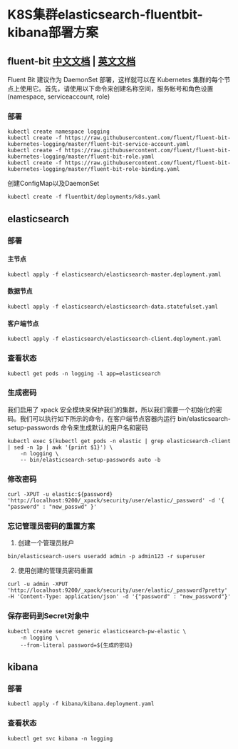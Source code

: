 # K8S集群elasticsearch-fluentbit-kibana部署方案

## fluent-bit [中文文档](https://hulining.gitbook.io/fluentbit/) | [英文文档](https://docs.fluentbit.io/manual/)

Fluent Bit 建议作为 DaemonSet 部署，这样就可以在 Kubernetes 集群的每个节点上使用它。首先，请使用以下命令来创建名称空间，服务帐号和角色设置(namespace, serviceaccount, role)

### 部署
```
kubectl create namespace logging
kubectl create -f https://raw.githubusercontent.com/fluent/fluent-bit-kubernetes-logging/master/fluent-bit-service-account.yaml
kubectl create -f https://raw.githubusercontent.com/fluent/fluent-bit-kubernetes-logging/master/fluent-bit-role.yaml
kubectl create -f https://raw.githubusercontent.com/fluent/fluent-bit-kubernetes-logging/master/fluent-bit-role-binding.yaml
```

创建ConfigMap以及DaemonSet
```
kubectl create -f fluentbit/deployments/k8s.yaml
```

## elasticsearch
### 部署
#### 主节点
```
kubectl apply -f elasticsearch/elasticsearch-master.deployment.yaml
```

#### 数据节点
```
kubectl apply -f elasticsearch/elasticsearch-data.statefulset.yaml
```

#### 客户端节点
```
kubectl apply -f elasticsearch/elasticsearch-client.deployment.yaml
```

### 查看状态
```
kubectl get pods -n logging -l app=elasticsearch
```

### 生成密码
我们启用了 xpack 安全模块来保护我们的集群，所以我们需要一个初始化的密码。我们可以执行如下所示的命令，在客户端节点容器内运行 bin/elasticsearch-setup-passwords 命令来生成默认的用户名和密码
```
kubectl exec $(kubectl get pods -n elastic | grep elasticsearch-client | sed -n 1p | awk '{print $1}') \
    -n logging \
    -- bin/elasticsearch-setup-passwords auto -b
```

### 修改密码
```
curl -XPUT -u elastic:${password} 'http://localhost:9200/_xpack/security/user/elastic/_password' -d '{ "password" : "new_passwd" }'
```

### 忘记管理员密码的重置方案
1. 创建一个管理员账户
```
bin/elasticsearch-users useradd admin -p admin123 -r superuser
```
2. 使用创建的管理员密码重置
```
curl -u admin -XPUT 'http://localhost:9200/_xpack/security/user/elastic/_password?pretty' -H 'Content-Type: application/json' -d '{"password" : "new_password"}' 
```

### 保存密码到Secret对象中
```
kubectl create secret generic elasticsearch-pw-elastic \
    -n logging \
    --from-literal password=${生成的密码}
```

## kibana
### 部署
```
kubectl apply -f kibana/kibana.deployment.yaml
```
### 查看状态
```
kubectl get svc kibana -n logging
```
